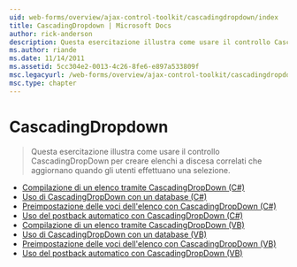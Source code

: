 ```yaml
---
uid: web-forms/overview/ajax-control-toolkit/cascadingdropdown/index
title: CascadingDropdown | Microsoft Docs
author: rick-anderson
description: Questa esercitazione illustra come usare il controllo CascadingDropDown per creare elenchi a discesa correlati che aggiornano quando gli utenti effettuano una selezione.
ms.author: riande
ms.date: 11/14/2011
ms.assetid: 5cc304e2-0013-4c26-8fe6-e897a533809f
msc.legacyurl: /web-forms/overview/ajax-control-toolkit/cascadingdropdown
msc.type: chapter
---
```

<a name="cascadingdropdown"></a>CascadingDropdown
====================
> Questa esercitazione illustra come usare il controllo CascadingDropDown per creare elenchi a discesa correlati che aggiornano quando gli utenti effettuano una selezione.


- [Compilazione di un elenco tramite CascadingDropDown (C#)](filling-a-list-using-cascadingdropdown-cs.md)
- [Uso di CascadingDropDown con un database (C#)](using-cascadingdropdown-with-a-database-cs.md)
- [Preimpostazione delle voci dell'elenco con CascadingDropDown (C#)](presetting-list-entries-with-cascadingdropdown-cs.md)
- [Uso del postback automatico con CascadingDropDown (C#)](using-auto-postback-with-cascadingdropdown-cs.md)
- [Compilazione di un elenco tramite CascadingDropDown (VB)](filling-a-list-using-cascadingdropdown-vb.md)
- [Uso di CascadingDropDown con un database (VB)](using-cascadingdropdown-with-a-database-vb.md)
- [Preimpostazione delle voci dell'elenco con CascadingDropDown (VB)](presetting-list-entries-with-cascadingdropdown-vb.md)
- [Uso del postback automatico con CascadingDropDown (VB)](using-auto-postback-with-cascadingdropdown-vb.md)
